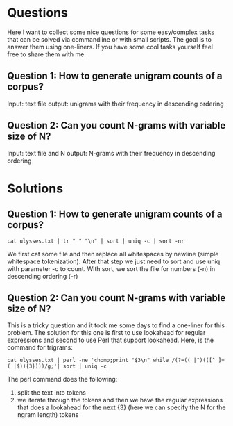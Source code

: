 # Questions
Here I want to collect some nice questions for some easy/complex 
tasks that can be solved via commandline or with small scripts.
The goal is to answer them using one-liners. If you have some 
cool tasks yourself feel free to share them with me.

## Question 1: How to generate unigram counts of a corpus?

Input: text file
output: unigrams with their frequency in descending ordering

## Question 2: Can you count N-grams with variable size of N?
Input: text file and N
output: N-grams with their frequency in descending ordering

# Solutions

## Question 1: How to generate unigram counts of a corpus?

```
cat ulysses.txt | tr " " "\n" | sort | uniq -c | sort -nr
```
We first cat some file and then replace all whitespaces by newline (simple whitespace tokenization).
After that step we just need to sort and use uniq with parameter -c to count. With sort, we sort the
file for numbers (-n) in descending ordering (-r)


## Question 2: Can you count N-grams with variable size of N?

This is a tricky question and it took me some days to find a one-liner for this problem. 
The solution for this one is first to use lookahead for regular expressions and second 
to use Perl that support lookahead. Here, is the command for trigrams:

```
cat ulysses.txt | perl -ne 'chomp;print "$3\n" while /(?=(( |^)(([^ ]+( |$)){3})))/g;'| sort | uniq -c
```
The perl command does the following:
1) split the text into tokens
2) we iterate through the tokens and then we have the regular expressions that does a 
   lookahead for the next {3} (here we can specify the N for the ngram length) tokens
   

